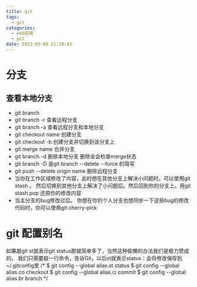 ```yaml
---
title: git
tags:
  - git
categories:
  - web前端
  - git
date: 2023-05-09 21:39:43
---
```


# 分支
## 查看本地分支
+ git branch 
+ git branch -r 查看远程分支
+ git branch -a 查看远程分支和本地分支
+ git checkout  name 创建分支
+ git checkout -b 创建分支并切换到该分支上
+ git merge name 合并分支
+ git branch -d 删除本地分支 删除全会检查merge状态
+ git branch -D 是git branch --delete --force 的简写
+ git push --delete origin name 删除远程分支
+ 当你在工作区域修改了内容，此时想在其他分支上解决小问题时。可以使用git stash 。 然后切换到其他分支上解决了小问题后。然后回到你的分支上。用git stash pop 还原你的修改内容
+ 当主分支的bug修改过后。 你想在你的个人分支也想同步一下这些bug的修改代码时，你可以使用git cherry-pick <commit-id>

# git 配置别名 
如果敲git st就表示git status那就简单多了，当然这种偷懒的办法我们是极力赞成的。 我们只需要敲一行命令，告诉Git，以后st就表示status：会将修改保存到~/.gitconfig里
/*
$ git config --global alias.st status
$ git config --global alias.co checkout
$ git config --global alias.ci commit
$ git config --global alias.br branch
*/
